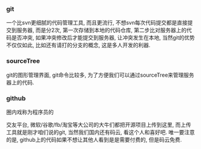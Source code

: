 ### git

一个比svn更细腻的代码管理工具, 而且更流行, 不想svn每次代码提交都是直接提交到服务器, 而是分2次, 第一次存储到本地的代码仓库, 第二步比对服务器上的代码是否冲突, 如果冲突修改后才能提交到服务器, 让冲突发生在本地, 当然git的优势不仅仅如此, 比如还有请打的分支的概念, 这是多人开发的利器.

### sourceTree

git的图形管理界面, git命令比较多, 为了方便我们可以通过sourceTree来管理服务器上的代码.

### github

圈内戏称为程序员的

交友平台, 微软/谷歌/fb/淘宝等大公司的大牛们都把开源项目上传到这里, 而上传工具就是刚才咱们说的git, 当然我们国内还有码云, 看这个人和喜好吧. 唯一要注意的是, github上的代码如果不想让其他人看到是是需要付费的, 但是码云免费.


